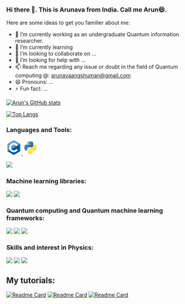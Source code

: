 ### Hi there 👋. This is Arunava from India. Call me Arun😄.



Here are some ideas to get you familier about me:

- 🔭 I’m currently working as an undergraduate Quantum information researcher. 
- 🌱 I’m currently learning 
- 👯 I’m looking to collaborate on ...
- 🤔 I’m looking for help with ... 
- 📫 Reach me regarding any issue or doubt in the field of Quantum computing @: arunavaangshuman@gmail.com 
- 😄 Pronouns: ...
- ⚡ Fun fact: ...

[![Arun's GitHub stats](https://github-readme-stats.vercel.app/api?username=ArunM69)](https://github.com/anuraghazra/github-readme-stats)

[![Top Langs](https://github-readme-stats.vercel.app/api/top-langs/?username=ArunM69&theme=tokyonight)](https://github.com/ArunM69/github-readme-stats)



<h3 align="left">Languages and Tools:</h3>
<p align="left"> <a href="https://www.cprogramming.com/" target="_blank"> <img src="https://raw.githubusercontent.com/devicons/devicon/master/icons/c/c-original.svg" alt="c" width="40" height="40"/> </a> <a href="https://www.python.org" target="_blank"> <img src="https://raw.githubusercontent.com/devicons/devicon/master/icons/python/python-original.svg" alt="python" width="40" height="40"/> </a> </p><a href=""><img src="https://img.shields.io/badge/-Mathematica-313131?style=for-the-badge&labelColor=313131&logo=mathematica&logoColor=purple&color=313131"></img></a>

<h3 align="left">Machine learning libraries:</h3>
<a href=""><img src="https://img.shields.io/badge/-Numpy-313131?style=for-the-badge&labelColor=313131&logo=numpy&logoColor=purple&color=313131"></img></a>
<a href=""><img src="https://img.shields.io/badge/-Pytorch-313131?style=for-the-badge&labelColor=313131&logo=pytorch&logoColor=violet&color=313131"></img></a>

<h3 align="left">Quantum computing and Quantum machine learning frameworks:</h3>
<a href=""><img src="https://img.shields.io/badge/-Qiskit-313131?style=for-the-badge&labelColor=313131&logo=qiskit&logoColor=green&color=313131"></img></a>
<a href=""><img src="https://img.shields.io/badge/-Pennylane-313131?style=for-the-badge&labelColor=313131&logo=XANADU.AI&logoColor=blue&color=313131"></img></a>
<a href=""><img src="https://img.shields.io/badge/-CIRQ-313131?style=for-the-badge&labelColor=313131&logo=Google&logoColor=blue&color=313131"></img></a>

<h3 align="left">Skills and interest in Physics:</h3>
<a href=""><img src="https://img.shields.io/badge/-Quantum computing and information-313131?style=for-the-badge&labelColor=313131&logo=Quantum&logoColor=green&color=313131"></img></a>
<a href=""><img src="https://img.shields.io/badge/-Quantum sensing and metrology-313131?style=for-the-badge&labelColor=313131&logo=Quantum&logoColor=blue&color=313131"></img></a>
<a href=""><img src="https://img.shields.io/badge/-Quantum machine learning-313131?style=for-the-badge&labelColor=313131&logo=Quantum&logoColor=blue&color=313131"></img></a>

## My tutorials:
[![Readme Card](https://github-readme-stats.vercel.app/api/pin/?username=ArunM69&repo=quantum-simulation&theme=tokyonight&border_radius=0)](https://github.com/ArunM69/github-readme-stats)
[![Readme Card](https://github-readme-stats.vercel.app/api/pin/?username=OldWizard209&repo=Machine-Learning-CrashCourse&theme=tokyonight&border_radius=0)](https://github.com/anuraghazra/github-readme-stats)
[![Readme Card](https://github-readme-stats.vercel.app/api/pin/?username=OldWizard209&repo=Git-GitHub-and-Version-Control-Tutorial&theme=tokyonight&border_radius=0)](https://github.com/anuraghazra/github-readme-stats)

